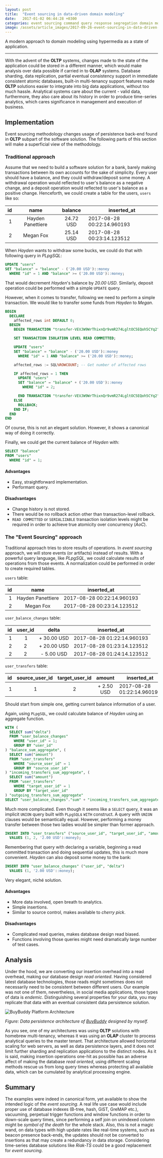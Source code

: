 ```yaml
---
layout: post
title:  "Event sourcing in data-driven domain modeling"
date:   2017-01-02 06:44:28 +0300
categories: event sourcing command query response segregation domain modeling database design
image: /assets/article_images/2017-09-26-event-sourcing-in-data-driven-domain-modeling/shebang.jpg
---
```

A modern approach to domain modeling using hypermedia as a state of application.

-----

With the advent of the **OLTP** systems, changes made to the state of the
application could be stored in a different manner, which would make
analysis over data possible if carried in to **OLAP** systems.
Database sharding, data replication, partial eventual consistency support in
immediate consistent atomic databases, built-in multi-tenancy support features
made **OLTP** solutions easier to integrate into big data applications, without
too much hassle.
Analytical systems care about the current - valid data, furthermore, they also
care about its history in order to produce time-series analytics, which cares
significance in management and execution of business.

## Implementation

Event sourcing methodology changes usage of persistence back-end found in
**OLTP** subpart of the software solution.
The following parts of this section will make a superficial view of the
methodology.

### Traditional approach

Assume that we need to build a software solution for a bank, barely making
transactions between its own accounts for the sake of simplicity.
Every user should have a balance, and they could withdraw/deposit some money.
A withdrawal operation would reflected to user's balance as a negative change,
and a deposit operation would reflected to user's balance as a positive
change.
Henceforth, we could create a table for the users, `users` like so:

| **id** | name | balance | inserted_at |
| -: | :-: | :-: | ----------- |
| 1 | Hayden Panettiere | 24.72 USD | 2017-08-28 00:22:14.960193 |
| 2 | Megan Fox | 25.14 USD | 2017-08-28 00:23:14.123512 |

When *Hayden* wants to withdraw some bucks, we could do that with following
query in *PLpgSQL*:

```sql
UPDATE "users"
SET "balance" = "balance" - ('20.00 USD')::money
  WHERE "id" = 1 AND "balance" >= ('20.00 USD')::money;
```

That would decrement *Hayden*'s balance by *20.00 USD*.
Similarly, deposit operation could be performed with a simple `UPDATE` query.

However, when it comes to transfer, following we need to perform a simple
transaction.
We would like to transfer some funds from *Hayden* to *Megan*.

```sql
BEGIN
  DECLARE
    affected_rows int DEFAULT 0;
  BEGIN
    BEGIN TRANSACTION "transfer-VEVJW9WrThixnQr9vmR274LgltOC5EQoh5CYq2";

    SET TRANSACTION ISOLATION LEVEL READ COMMITTED;

    UPDATE "users"
    SET "balance" = "balance" - ('20.00 USD')::money
      WHERE "id" = 1 AND "balance" >= ('20.00 USD')::money;

    affected_rows := SQL%ROWCOUNT; -- Get number of affected rows

    IF affected_rows = 1 THEN
      UPDATE "users"
      SET "balance" = "balance" + ('20.00 USD')::money
        WHERE "id" = 2;

      END TRANSACTION "transfer-VEVJW9WrThixnQr9vmR274LgltOC5EQoh5CYq2";
    ELSE
      ROLLBACK;
    END IF;
  END
END
```

Of course, this is not an elegant solution.
However, it shows a canonical way of doing it correctly.

Finally, we could get the current balance of *Hayden* with:

```sql
SELECT "balance"
FROM "users"
  WHERE "id" = 1;
```

#### Advantages

- Easy, straightforward implementation.
- Performant query.

#### Disadvantages

- Change history is not stored.
- There would be no rollback action other than transaction-level rollback.
- `READ COMMITTED` or `SERIALIZABLE` transaction isolation levels might
be required in order to achieve true atomicity over concurrency (*AoC*).

### The "Event Sourcing" approach

Traditional approach tries to store results of operations.
In *event sourcing* approach, we will store events (or artifacts) instead of
results.
With a powerful query language, like *PLpgSQL*, we could calculate results of
operations from those events.
A normalization could be performed in order to create required tables.

`users` table:

| **id** | name | inserted_at |
| -: | :-: | --- |
| 1 | Hayden Panettiere | 2017-08-28 00:22:14.960193 |
| 2 | Megan Fox | 2017-08-28 00:23:14.123512 |

`user_balance_changes` table:

| **id** | user_id | delta | inserted_at |
| -: | :-: | :-: | --- |
| 1 | 1 | + 30.00 USD | 2017-08-28 01:22:14.960193 |
| 2 | 2 | + 20.00 USD | 2017-08-28 01:23:14.123512 |
| 2 | 2 | - 5.00 USD | 2017-08-28 01:24:14.123512 |

`user_transfers` table:

| **id** | source_user_id | target_user_id | amount | inserted_at |
| -: | :-: | :-: | :-: | --- |
| 1 | 1 | 2 | + 2.50 USD | 2017-08-28 01:22:14.960193 |

Should start from simple one, getting current balance information of a user.

Again, using `PLpgSQL`, we could calculate balance of *Hayden* using an
aggregate function.

```sql
WITH (
  SELECT sum("delta")
  FROM "user_balance_changes"
    WHERE "user_id" = 1;
    GROUP BY "user_id"
) "balance_sum_aggregate", (
  SELECT sum("amount")
  FROM "user_transfers"
    WHERE "source_user_id" = 1
    GROUP BY "source_user_id"
) "incoming_transfers_sum_aggregate", (
  SELECT sum("amount")
  FROM "user_transfers"
    WHERE "target_user_id" = 1
    GROUP BY "target_user_id"
) "outgoing_transfers_sum_aggregate"
SELECT "user_balance_changes"."sum" + "incoming_transfers_sum_aggregate"."sum" - "outgoing_transfers_sum_aggregate"."sum";
```

Much more complicated.
Even though it seems like a `SELECT` query, it was an implicit `UNION`
query built with `PLpgSQL`s `WITH` construct.
A query with `UNION` clauses would be semantically equal.
However, performing a money transfer between those two ladies would be
simpler than former approach.

```sql
INSERT INTO "user_transfers" ("source_user_id", "target_user_id", "amount")
  VALUES (1, 2, '2.00 USD'::money);
```

Remembering that query with declaring a variable, beginning a read committed
transaction and doing sequential updates, this is much more convenient.
*Hayden* can also deposit some money to the bank:

```sql
INSERT INTO "user_balance_changes" ("user_id", "delta")
  VALUES (1, '2.00 USD'::money);
```

Very elegant, niché solution.

#### Advantages

- More data involved, open breath to analytics.
- Simple insertions.
- Similar to source control, makes available to *cherry pick*.

#### Disadvantages

- Complicated read queries, makes database design read biased.
- Functions involving those queries might need dramatically large number of
test cases.

## Analysis

Under the hood, we are converting our insertion overhead into a read overhead,
making our database design *read oriented*.
Having considered latest database technologies, those reads might sometimes
does not necessarily need to be consistent between different users.
Our example was not one of them, nevertheless, in social media applications,
those types of data is *endemic*.
Distinguishing several properties for your data, you may replicate that data
with an eventual consistent data persistence solution.

![BuyBuddy Platform Architecture](https://github.com/Chatatata/a1-Chatatata/raw/gh-pages/assets/multi-tenant%20arch.png)

*Figure: Data persistence architecture of [BuyBuddy](http://buybuddy.co) designed by myself.*

As you see, one of my architectures was using **OLTP** solutions with
homebrew multi-tenancy, whereas it was using an **OLAP** cluster to
process analytical queries to the master tenant.
That architecture allowed horizontal scaling for web servers, as well as
data persistence layers, and it does not limit further sharding and
replication applications to the distinct nodes.
As it is said, making insertion operations one-hit as possible has an
adverse affect of making the database *read oriented*, using different
scaling methods rescue us from long query times whereas protecting
all available data, which can be cumulated by analytical processing
engine.

## Summary

The examples were indeed in canonical form, yet available to show the
intended logic of the *event sourcing*.
A real life use case would include proper use of database indexes
(B-tree, hash, GiST, GreMAP etc.), vacuuming, perpetual trigger
functions and window functions in order to down-scale query times,
since performing a self join on unindexed column might be
*symbol of the death* for the whole stack.
Also, this is not a magic wand, on data types with high update rates
like real-time systems, such as beacon presence back-ends, the updates
should not be converted to insertions as that may create a redundancy
in data storage.
Considering time-series database solutions like *Riak-TS* could be
a good replacement for *event sourcing*.

